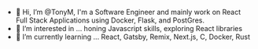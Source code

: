 - 👋 Hi, I’m @TonyM, I'm a Software Engineer and mainly work on React Full Stack Applications using Docker, Flask, and PostGres.
- 👀 I’m interested in ... honing Javascript skills, exploring React libraries
- 🌱 I’m currently learning ... React, Gatsby, Remix, Next.js, C, Docker, Rust



<!---
TonyM-Analyst/TonyM-Analyst is a ✨ special ✨ repository because its `README.md` (this file) appears on your GitHub profile.
You can click the Preview link to take a look at your changes.
--->

